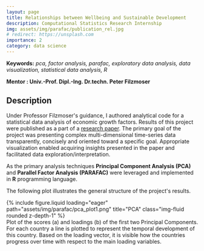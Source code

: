 ```yaml
---
layout: page
title: Relationships between Wellbeing and Sustainable Development
description: Computational Statistics Research Internship
img: assets/img/parafac/publication_rel.jpg
# redirect: https://unsplash.com
importance: 2
category: data science
---
```


**Keywords:** *pca, factor analysis, parafac, exploratory data analysis, data visualization, statistical data analysis, R*

**Mentor : Univ.-Prof. Dipl.-Ing. Dr.techn. Peter Filzmoser**

## Description

Under Professor Filzmoser's guidance, I authored analytical code for a statistical data analysis of economic growth factors. Results of this project were published as a part of a [research paper](https://ph.pollub.pl/index.php/preko/article/view/3941). The primary goal of the project was presenting complex multi-dimensional time-series data transparently, concisely and oriented toward a specific goal. Appropriate visualization enabled acquiring insights presented in the paper and facilitated data exploration/interpretation. 

As the primary analysis techniques **Principal Component Analysis (PCA)** and **Parallel Factor Analysis (PARAFAC)** were leveraged and implemented in **R** programming language.

The following plot illustrates the general structure of the project's results. 

<div class="row">
    <div class="col-sm mt-3 mt-md-0">
        {% include figure.liquid loading="eager" path="assets/img/parafac/pca_plot1.png" title="PCA" class="img-fluid rounded z-depth-1" %}
    </div>
</div>
<div class="caption">
    Plot of the scores (a) and loadings (b) of the first two Principal Components. For each country a line is plotted to represent the temporal development of this country. Based on the loading vector, it is visible how the countries progress over time with respect to the main loading variables.
</div>

